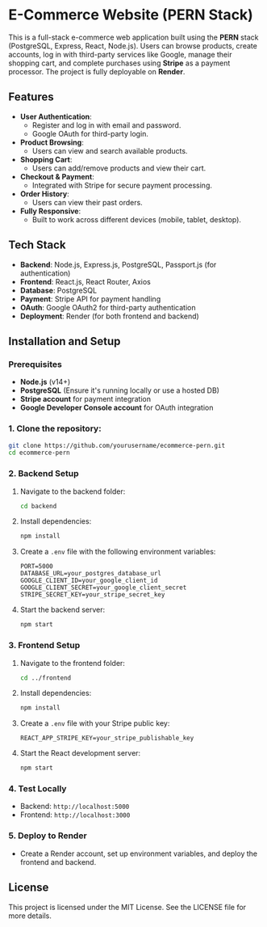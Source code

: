 
# E-Commerce Website (PERN Stack)

This is a full-stack e-commerce web application built using the **PERN** stack (PostgreSQL, Express, React, Node.js). Users can browse products, create accounts, log in with third-party services like Google, manage their shopping cart, and complete purchases using **Stripe** as a payment processor. The project is fully deployable on **Render**.

## Features
- **User Authentication**: 
  - Register and log in with email and password.
  - Google OAuth for third-party login.
- **Product Browsing**: 
  - Users can view and search available products.
- **Shopping Cart**: 
  - Users can add/remove products and view their cart.
- **Checkout & Payment**: 
  - Integrated with Stripe for secure payment processing.
- **Order History**: 
  - Users can view their past orders.
- **Fully Responsive**: 
  - Built to work across different devices (mobile, tablet, desktop).

## Tech Stack
- **Backend**: Node.js, Express.js, PostgreSQL, Passport.js (for authentication)
- **Frontend**: React.js, React Router, Axios
- **Database**: PostgreSQL
- **Payment**: Stripe API for payment handling
- **OAuth**: Google OAuth2 for third-party authentication
- **Deployment**: Render (for both frontend and backend)

## Installation and Setup

### Prerequisites
- **Node.js** (v14+)
- **PostgreSQL** (Ensure it's running locally or use a hosted DB)
- **Stripe account** for payment integration
- **Google Developer Console account** for OAuth integration

### 1. Clone the repository:
```bash
git clone https://github.com/yourusername/ecommerce-pern.git
cd ecommerce-pern
```

### 2. Backend Setup
1. Navigate to the backend folder:
   ```bash
   cd backend
   ```
2. Install dependencies:
   ```bash
   npm install
   ```
3. Create a `.env` file with the following environment variables:
   ```env
   PORT=5000
   DATABASE_URL=your_postgres_database_url
   GOOGLE_CLIENT_ID=your_google_client_id
   GOOGLE_CLIENT_SECRET=your_google_client_secret
   STRIPE_SECRET_KEY=your_stripe_secret_key
   ```
4. Start the backend server:
   ```bash
   npm start
   ```

### 3. Frontend Setup
1. Navigate to the frontend folder:
   ```bash
   cd ../frontend
   ```
2. Install dependencies:
   ```bash
   npm install
   ```
3. Create a `.env` file with your Stripe public key:
   ```env
   REACT_APP_STRIPE_KEY=your_stripe_publishable_key
   ```
4. Start the React development server:
   ```bash
   npm start
   ```

### 4. Test Locally
- Backend: `http://localhost:5000`
- Frontend: `http://localhost:3000`

### 5. Deploy to Render
- Create a Render account, set up environment variables, and deploy the frontend and backend.

## License
This project is licensed under the MIT License. See the LICENSE file for more details.